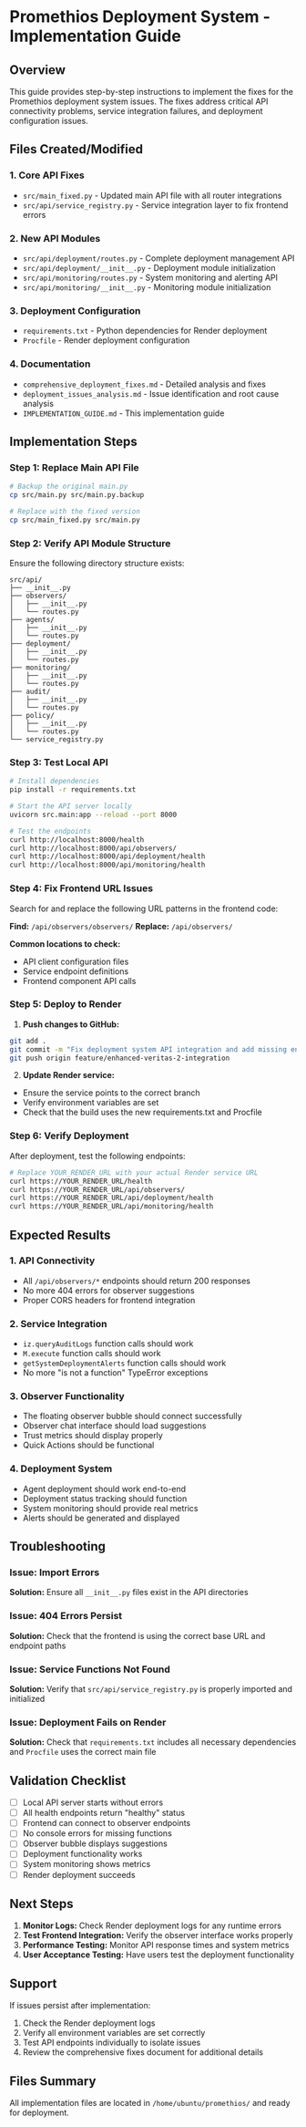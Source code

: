 # Promethios Deployment System - Implementation Guide

## Overview

This guide provides step-by-step instructions to implement the fixes for the Promethios deployment system issues. The fixes address critical API connectivity problems, service integration failures, and deployment configuration issues.

## Files Created/Modified

### 1. **Core API Fixes**
- `src/main_fixed.py` - Updated main API file with all router integrations
- `src/api/service_registry.py` - Service integration layer to fix frontend errors

### 2. **New API Modules**
- `src/api/deployment/routes.py` - Complete deployment management API
- `src/api/deployment/__init__.py` - Deployment module initialization
- `src/api/monitoring/routes.py` - System monitoring and alerting API
- `src/api/monitoring/__init__.py` - Monitoring module initialization

### 3. **Deployment Configuration**
- `requirements.txt` - Python dependencies for Render deployment
- `Procfile` - Render deployment configuration

### 4. **Documentation**
- `comprehensive_deployment_fixes.md` - Detailed analysis and fixes
- `deployment_issues_analysis.md` - Issue identification and root cause analysis
- `IMPLEMENTATION_GUIDE.md` - This implementation guide

## Implementation Steps

### Step 1: Replace Main API File

```bash
# Backup the original main.py
cp src/main.py src/main.py.backup

# Replace with the fixed version
cp src/main_fixed.py src/main.py
```

### Step 2: Verify API Module Structure

Ensure the following directory structure exists:

```
src/api/
├── __init__.py
├── observers/
│   ├── __init__.py
│   └── routes.py
├── agents/
│   ├── __init__.py
│   └── routes.py
├── deployment/
│   ├── __init__.py
│   └── routes.py
├── monitoring/
│   ├── __init__.py
│   └── routes.py
├── audit/
│   ├── __init__.py
│   └── routes.py
├── policy/
│   ├── __init__.py
│   └── routes.py
└── service_registry.py
```

### Step 3: Test Local API

```bash
# Install dependencies
pip install -r requirements.txt

# Start the API server locally
uvicorn src.main:app --reload --port 8000

# Test the endpoints
curl http://localhost:8000/health
curl http://localhost:8000/api/observers/
curl http://localhost:8000/api/deployment/health
curl http://localhost:8000/api/monitoring/health
```

### Step 4: Fix Frontend URL Issues

Search for and replace the following URL patterns in the frontend code:

**Find:** `/api/observers/observers/`
**Replace:** `/api/observers/`

**Common locations to check:**
- API client configuration files
- Service endpoint definitions
- Frontend component API calls

### Step 5: Deploy to Render

1. **Push changes to GitHub:**
```bash
git add .
git commit -m "Fix deployment system API integration and add missing endpoints"
git push origin feature/enhanced-veritas-2-integration
```

2. **Update Render service:**
- Ensure the service points to the correct branch
- Verify environment variables are set
- Check that the build uses the new requirements.txt and Procfile

### Step 6: Verify Deployment

After deployment, test the following endpoints:

```bash
# Replace YOUR_RENDER_URL with your actual Render service URL
curl https://YOUR_RENDER_URL/health
curl https://YOUR_RENDER_URL/api/observers/
curl https://YOUR_RENDER_URL/api/deployment/health
curl https://YOUR_RENDER_URL/api/monitoring/health
```

## Expected Results

### 1. **API Connectivity**
- All `/api/observers/*` endpoints should return 200 responses
- No more 404 errors for observer suggestions
- Proper CORS headers for frontend integration

### 2. **Service Integration**
- `iz.queryAuditLogs` function calls should work
- `M.execute` function calls should work  
- `getSystemDeploymentAlerts` function calls should work
- No more "is not a function" TypeError exceptions

### 3. **Observer Functionality**
- The floating observer bubble should connect successfully
- Observer chat interface should load suggestions
- Trust metrics should display properly
- Quick Actions should be functional

### 4. **Deployment System**
- Agent deployment should work end-to-end
- Deployment status tracking should function
- System monitoring should provide real metrics
- Alerts should be generated and displayed

## Troubleshooting

### Issue: Import Errors
**Solution:** Ensure all `__init__.py` files exist in the API directories

### Issue: 404 Errors Persist
**Solution:** Check that the frontend is using the correct base URL and endpoint paths

### Issue: Service Functions Not Found
**Solution:** Verify that `src/api/service_registry.py` is properly imported and initialized

### Issue: Deployment Fails on Render
**Solution:** Check that `requirements.txt` includes all necessary dependencies and `Procfile` uses the correct main file

## Validation Checklist

- [ ] Local API server starts without errors
- [ ] All health endpoints return "healthy" status
- [ ] Frontend can connect to observer endpoints
- [ ] No console errors for missing functions
- [ ] Observer bubble displays suggestions
- [ ] Deployment functionality works
- [ ] System monitoring shows metrics
- [ ] Render deployment succeeds

## Next Steps

1. **Monitor Logs:** Check Render deployment logs for any runtime errors
2. **Test Frontend Integration:** Verify the observer interface works properly
3. **Performance Testing:** Monitor API response times and system metrics
4. **User Acceptance Testing:** Have users test the deployment functionality

## Support

If issues persist after implementation:

1. Check the Render deployment logs
2. Verify all environment variables are set correctly
3. Test API endpoints individually to isolate issues
4. Review the comprehensive fixes document for additional details

## Files Summary

All implementation files are located in `/home/ubuntu/promethios/` and ready for deployment.

